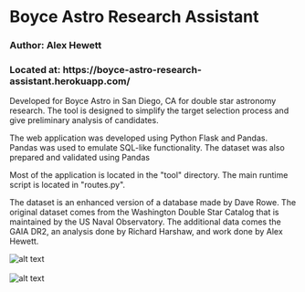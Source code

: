 <h1>Boyce Astro Research Assistant</h1>
<h3>Author: Alex Hewett</h3>
<h3>Located at: https://boyce-astro-research-assistant.herokuapp.com/</h3>

<p>Developed for Boyce Astro in San Diego, CA for double star astronomy research. The tool is designed to simplify 
the target selection process and give preliminary analysis of candidates.</p> 

<p>The web application was developed using Python Flask and Pandas. Pandas was used to emulate SQL-like functionality. The dataset was also prepared and validated using Pandas</p>

<p>Most of the application is located in the "tool" directory. The main runtime script is located in "routes.py".</p>

<p>The dataset is an enhanced version of a database made by Dave Rowe. The original dataset comes from the 
Washington Double Star Catalog that is maintained by the US Naval Observatory. The additional data comes the GAIA DR2, 
an analysis done by Richard Harshaw, and work done by Alex Hewett. </p>

![alt text](https://github.com/[username]/[reponame]/blob/[branch]/image.jpg?raw=true)
<br><br>
![alt text](https://github.com/[username]/[reponame]/blob/[branch]/image.jpg?raw=true)
